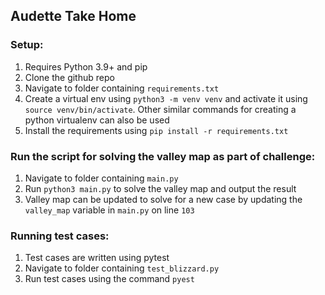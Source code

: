## Audette Take Home
### Setup:
1. Requires Python 3.9+ and pip
2. Clone the github repo
2. Navigate to folder containing `requirements.txt`
3. Create a virtual env using `python3 -m venv venv` and activate it using `source venv/bin/activate`. Other similar commands for creating a python virtualenv can also be used
4. Install the requirements using `pip install -r requirements.txt`

### Run the script for solving the valley map as part of challenge:
1.  Navigate to folder containing `main.py`
2.  Run `python3 main.py` to solve the valley map and output the result
3.  Valley map can be updated to solve for a new case by updating the `valley_map` variable in `main.py` on line `103`

### Running test cases:
1. Test cases are written using pytest
2. Navigate to folder containing `test_blizzard.py`
3. Run test cases using the command `pyest`
